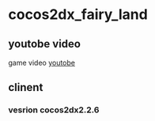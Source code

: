 # cocos2dx_fairy_land

## youtobe video

game video  [youtobe](https://www.youtube.com/watch?v=kMWOaVAJQsE&t=73s)

## clinent
### vesrion **cocos2dx2.2.6**



